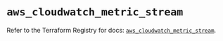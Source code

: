 # `aws_cloudwatch_metric_stream`

Refer to the Terraform Registry for docs: [`aws_cloudwatch_metric_stream`](https://registry.terraform.io/providers/hashicorp/aws/6.6.0/docs/resources/cloudwatch_metric_stream).
